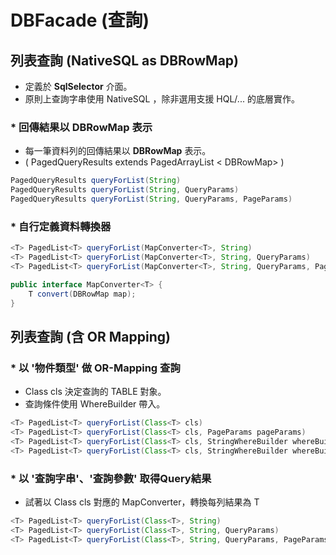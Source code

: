 # DBFacade (查詢)


## 列表查詢 (NativeSQL as DBRowMap)

* 定義於 **SqlSelector** 介面。
* 原則上查詢字串使用 NativeSQL ，除非選用支援 HQL/... 的底層實作。

### * 回傳結果以 DBRowMap 表示

* 每一筆資料列的回傳結果以 **DBRowMap** 表示。
* \( PagedQueryResults extends PagedArrayList < DBRowMap\> \)

``` java
PagedQueryResults queryForList(String)
PagedQueryResults queryForList(String, QueryParams)
PagedQueryResults queryForList(String, QueryParams, PageParams)
```

### * 自行定義資料轉換器

``` java
<T> PagedList<T> queryForList(MapConverter<T>, String)
<T> PagedList<T> queryForList(MapConverter<T>, String, QueryParams)
<T> PagedList<T> queryForList(MapConverter<T>, String, QueryParams, PageParams)

public interface MapConverter<T> {
    T convert(DBRowMap map);
}
```

## 列表查詢 (含 OR Mapping)


### * 以 '物件類型' 做 OR-Mapping 查詢

* Class<T> cls 決定查詢的 TABLE 對象。
* 查詢條件使用 WhereBuilder 帶入。

``` java
<T> PagedList<T> queryForList(Class<T> cls) 
<T> PagedList<T> queryForList(Class<T> cls, PageParams pageParams) 
<T> PagedList<T> queryForList(Class<T> cls, StringWhereBuilder whereBuilder) 
<T> PagedList<T> queryForList(Class<T> cls, StringWhereBuilder whereBuilder, PageParams pageParams);
```


### * 以 '查詢字串'、'查詢參數' 取得Query結果

* 試著以 Class<T> cls 對應的 MapConverter，轉換每列結果為 T

``` java
<T> PagedList<T> queryForList(Class<T>, String)
<T> PagedList<T> queryForList(Class<T>, String, QueryParams)
<T> PagedList<T> queryForList(Class<T>, String, QueryParams, PageParams)
```













